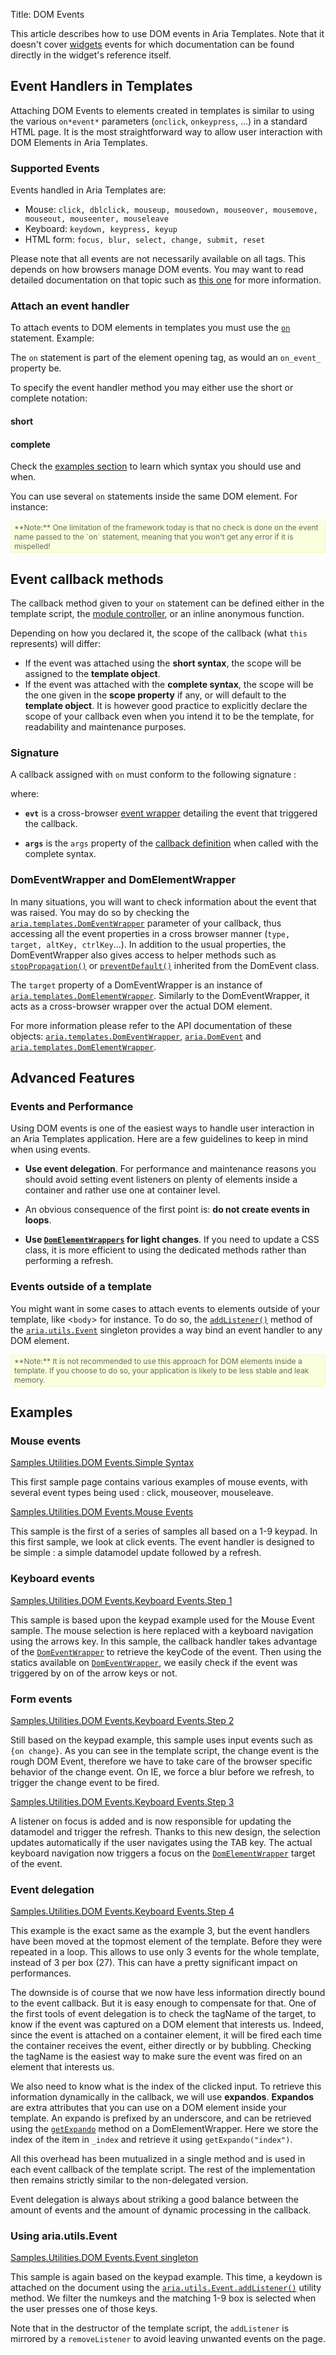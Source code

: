 Title: DOM Events


This article describes how to use DOM events in Aria Templates.  Note that it doesn't cover [widgets](http://ariatemplates.com/api/#aria.widgets.CfgBeans) events  for which documentation can be found directly in the widget's reference itself.

## Event Handlers in Templates

Attaching DOM Events to elements created in templates is similar to using  the various `on*event*` parameters (`onclick`, `onkeypress`, ...) in a standard HTML page. It is the most straightforward way to allow user interaction with DOM Elements in Aria Templates.

### Supported Events

Events handled in Aria Templates are:

* Mouse: `click, dblclick, mouseup, mousedown, mouseover, mousemove, mouseout, mouseenter, mouseleave`
* Keyboard: `keydown, keypress, keyup`
* HTML form: `focus, blur, select, change, submit, reset`

Please note that all events are not necessarily available on all tags. This depends on how browsers manage DOM events. You may want to read detailed documentation on that topic such as [this one](http://www.quirksmode.org/dom/events/) for more information.

### Attach an event handler

To attach events to DOM elements in templates you must use the [`on`](writing_templates#on) statement.
Example:

<script src='http://snippets.ariatemplates.com/snippets/github.com/ariatemplates/documentation-code/snippets/templates/domEvents/Main.tpl?noheader=true&lang=at&tag=basic&outdent=true'></script>

The `on` statement is part of the element opening tag, as would an `on_event_` property be.

To specify the event handler method you may either use the short or complete notation:


#### short

<script src='http://snippets.ariatemplates.com/snippets/github.com/ariatemplates/documentation-code/snippets/templates/domEvents/Main.tpl?noheader=true&lang=at&tag=short&outdent=true'></script>

#### complete

<script src='http://snippets.ariatemplates.com/snippets/github.com/ariatemplates/documentation-code/snippets/templates/domEvents/Main.tpl?noheader=true&lang=at&tag=complete&outdent=true'></script>

Check the [examples section](#examples) to learn which syntax you should use and when.

You can use several `on` statements inside the same DOM element.
For instance:

<script src='http://snippets.ariatemplates.com/snippets/github.com/ariatemplates/documentation-code/snippets/templates/domEvents/Main.tpl?noheader=true&lang=at&tag=multiple&outdent=true'></script>


<div style="background:#FAFFDD;border:1px solid #EFFAB4;border-radius:3px;color:#666;font-size:12px;padding:2px 5px;">**Note:** One limitation of the framework today is that no check is done on the event name passed to the `on` statement, meaning that you won't get any error if it is mispelled!</div>


## Event callback methods

The callback method given to your `on` statement can be defined either in the template script, the [module controller](controllers), or an inline anonymous function.

Depending on how you declared it, the scope of the callback (what `this` represents) will differ:

* If the event was attached using the **short syntax**, the scope will be assigned to the **template object**.
* If the event was attached with the **complete syntax**, the scope will be the one given in the **scope property** if any, or will default to the **template object**.
	It is however good practice to explicitly declare the scope of your callback even when you intend it to be the template, for readability and maintenance purposes.


### Signature

A callback assigned with `on` must conform to the following signature :

<script src='http://snippets.ariatemplates.com/snippets/github.com/ariatemplates/documentation-code/snippets/templates/domEvents/MainScript.js?noheader=true&lang=javascript&tag=callbackSignature&outdent=true'></script>


where:

* **`evt`** is a cross-browser [event wrapper](http://ariatemplates.com/api/#aria.templates.DomEventWrapper) detailing the event that triggered the callback.

* **`args`** is the `args` property of the [callback definition](http://ariatemplates.com/api/#aria.utils.Callback:$constructor:method) when called with the complete syntax.


### DomEventWrapper and DomElementWrapper

In many situations, you will want to check information about the event that was raised.
You may do so by checking the [`aria.templates.DomEventWrapper`](http://ariatemplates.com/api/#aria.templates.DomEventWrapper) parameter of your callback, thus accessing all the event properties in a cross browser manner (`type, target, altKey, ctrlKey`...).
In addition to the usual properties, the DomEventWrapper also gives access to helper methods such as
[`stopPropagation()`](http://ariatemplates.com/api/#aria.DomEvent:stopPropagation:method) or [`preventDefault()`](http://ariatemplates.com/api/#aria.DomEvent:preventDefault:method) inherited from the DomEvent class.

The `target` property of a DomEventWrapper is an instance of [`aria.templates.DomElementWrapper`](http://ariatemplates.com/api/#aria.templates.DomElementWrapper).
Similarly to the DomEventWrapper, it acts as a cross-browser wrapper over the actual DOM element.

<script src='http://snippets.ariatemplates.com/snippets/github.com/ariatemplates/documentation-code/snippets/templates/domEvents/MainScript.js?noheader=true&lang=javascript&tag=domelem&outdent=true'></script>

For more information please refer to the API documentation of these objects: [`aria.templates.DomEventWrapper`](http://ariatemplates.com/api/#aria.templates.DomEventWrapper), [`aria.DomEvent`](http://ariatemplates.com/api/#aria.DomEvent) and [`aria.templates.DomElementWrapper`](http://ariatemplates.com/api/#aria.templates.DomElementWrapper).


## Advanced Features

### Events and Performance

Using DOM events is one of the easiest ways to handle user interaction in an Aria Templates application.
Here are a few guidelines to keep in mind when using events.

* **Use event delegation**.
	For performance and maintenance reasons you should avoid setting event listeners on plenty of elements inside a container and rather use one at container level.

* An obvious consequence of the first point is: **do not create events in loops**.

* **Use [`DomElementWrappers`](interactions_with_the_dom#dom-elements-wrappers) for light changes**.
	If you need to update a CSS class, it is more efficient to using the dedicated methods rather than performing a refresh.


### Events outside of a template

You might want in some cases to attach events to elements outside of your template, like <`body`> for instance.
To do so, the [`addListener()`](http://ariatemplates.com/api/#aria.utils.Event:addListener:method) method of the [`aria.utils.Event`](http://ariatemplates.com/api/#aria.utils.Event) singleton provides a way bind an event handler to any DOM element.

<div style="background:#FAFFDD;border:1px solid #EFFAB4;border-radius:3px;color:#666;font-size:12px;padding:2px 5px;">**Note:** It is not recommended to use this approach for DOM elements inside a template. If you choose to do so, your application is likely to be less stable and leak memory.</div>

## Examples

### Mouse events

[Samples.Utilities.DOM Events.Simple Syntax](http://aria/aria-templates-dave/#spl=Samples.Utilities.DOM%20Events.Simple%20Syntax)

This first sample page contains various examples of mouse events, with several event types being used : click, mouseover, mouseleave.

[Samples.Utilities.DOM Events.Mouse Events](http://aria/aria-templates-dave/#spl=Samples.Utilities.DOM%20Events.Mouse%20Events)

This sample is the first of a series of samples all based on a 1-9 keypad. In this first sample, we look at click events. The event handler is designed to be simple : a simple datamodel update followed by a refresh.

### Keyboard events

[Samples.Utilities.DOM Events.Keyboard Events.Step 1](http://aria/aria-templates-dave/#spl=Samples.Utilities.DOM%20Events.Keyboard%20Events.Step%201)

This sample is based upon the keypad example used for the Mouse Event sample.
The mouse selection is here replaced with a keyboard navigation using the arrows key.
In this sample, the callback handler takes advantage of the [`DomEventWrapper`](http://ariatemplates.com/api/#aria.templates.DomEventWrapper) to retrieve the keyCode of the event.
Then using the statics available on [`DomEventWrapper`](http://ariatemplates.com/api/#aria.templates.DomEventWrapper), we easily check if the event was triggered by on of the arrow keys or not.


<script src='http://snippets.ariatemplates.com/snippets/github.com/ariatemplates/documentation-code/snippets/templates/domEvents/MainScript.js?noheader=true&lang=javascript&tag=checkboxKeyDown&outdent=true'></script>


### Form events

[Samples.Utilities.DOM Events.Keyboard Events.Step 2](http://aria/aria-templates-dave/#spl=Samples.Utilities.DOM%20Events.Keyboard%20Events.Step%202)

Still based on the keypad example, this sample uses input events such as `{on change}`.
As you can see in the template script, the change event is the rough DOM Event, therefore we have to take care of the browser specific behavior of the change event.
On IE, we force a blur before we refresh, to trigger the change event to be fired.

[Samples.Utilities.DOM Events.Keyboard Events.Step 3](http://aria/aria-templates-dave/#spl=Samples.Utilities.DOM%20Events.Keyboard%20Events.Step%203)

A listener on focus is added and is now responsible for updating the datamodel and trigger the refresh.
Thanks to this new design, the selection updates automatically if the user navigates using the TAB key.
The actual keyboard navigation now triggers a focus on the [`DomElementWrapper`](http://ariatemplates.com/api/#aria.templates.DomElementWrapper) target of the event.

### Event delegation

[Samples.Utilities.DOM Events.Keyboard Events.Step 4](http://aria/aria-templates-dave/#spl=Samples.Utilities.DOM%20Events.Keyboard%20Events.Step%204)

This example is the exact same as the example 3, but the event handlers have been moved at the topmost element of the template.
Before they were repeated in a loop.
This allows to use only 3 events for the whole template, instead of 3 per box (27).
This can have a pretty significant impact on performances.

The downside is of course that we now have less information directly bound to the event callback.
But it is easy enough to compensate for that.
One of the first tools of event delegation is to check the tagName of the target, to know if the event was captured on a DOM element that interests us.
Indeed, since the event is attached on a container element, it will be fired each time the container receives the event, either directly or by bubbling.
Checking the tagName is the easiest way to make sure the event was fired on an element that interests us.


<script src='http://snippets.ariatemplates.com/snippets/github.com/ariatemplates/documentation-code/snippets/templates/domEvents/MainScript.js?noheader=true&lang=javascript&tag=eventDelegation&outdent=true'></script>


We also need to know what is the index of the clicked input.
To retrieve this information dynamically in the callback, we will use **expandos**. **Expandos** are extra attributes that you can use on a DOM element inside your template.
An expando is prefixed by an underscore, and can be retrieved using the [`getExpando`](http://ariatemplates.com/api/#aria.templates.DomElementWrapper:getExpando) method on a DomElementWrapper.
Here we store the index of the item in `_index` and retrieve it using `getExpando("index")`.

<script src='http://snippets.ariatemplates.com/snippets/github.com/ariatemplates/documentation-code/snippets/templates/domEvents/Main.tpl?noheader=true&lang=at&tag=simpleHtmlWithData&outdent=true'></script>

<script src='http://snippets.ariatemplates.com/snippets/github.com/ariatemplates/documentation-code/snippets/templates/domEvents/MainScript.js?noheader=true&lang=javascript&tag=getDataIndex&outdent=true'></script>


All this overhead has been mutualized in a single method and is used in each event callback of the template script.
The rest of the implementation then remains strictly similar to the non-delegated version.


<script src='http://snippets.ariatemplates.com/snippets/github.com/ariatemplates/documentation-code/snippets/templates/domEvents/MainScript.js?noheader=true&lang=javascript&tag=getTargetIndex&outdent=true'></script>


Event delegation is always about striking a good balance between the amount of events and the amount of dynamic processing in the callback.

### Using aria.utils.Event

[Samples.Utilities.DOM Events.Event singleton](http://aria/aria-templates/aria/guide/#spl=Samples.Utilities.DOM%20Events.Event%20singleton)

This sample is again based on the keypad example.
This time, a keydown is attached on the document using the [`aria.utils.Event.addListener()`](http://ariatemplates.com/api/#aria.utils.Event:addListener) utility method.
We filter the numkeys and the matching 1-9 box is selected when the user presses one of those keys.


<script src='http://snippets.ariatemplates.com/snippets/github.com/ariatemplates/documentation-code/snippets/templates/domEvents/MainScript.js?noheader=true&lang=javascript&tag=ariaUtilsEvent&outdent=true'></script>


Note that in the destructor of the template script, the `addListener` is mirrored by a `removeListener` to avoid leaving unwanted events on the page.
